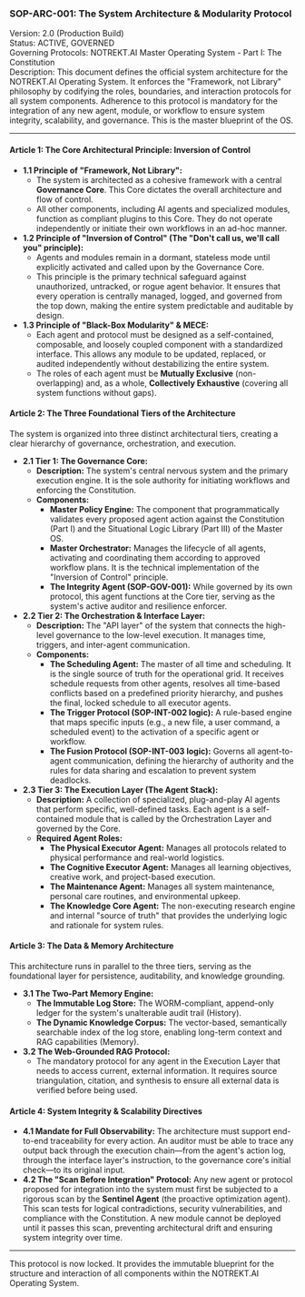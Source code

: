 

### **SOP-ARC-001: The System Architecture & Modularity Protocol**

Version: 2.0 (Production Build)  
Status: ACTIVE, GOVERNED  
Governing Protocols: NOTREKT.AI Master Operating System \- Part I: The Constitution  
Description: This document defines the official system architecture for the NOTREKT.AI Operating System. It enforces the "Framework, not Library" philosophy by codifying the roles, boundaries, and interaction protocols for all system components. Adherence to this protocol is mandatory for the integration of any new agent, module, or workflow to ensure system integrity, scalability, and governance. This is the master blueprint of the OS.

---

#### **Article 1: The Core Architectural Principle: Inversion of Control**

* **1.1 Principle of "Framework, Not Library":**  
  * The system is architected as a cohesive framework with a central **Governance Core**. This Core dictates the overall architecture and flow of control.  
  * All other components, including AI agents and specialized modules, function as compliant plugins to this Core. They do not operate independently or initiate their own workflows in an ad-hoc manner.  
* **1.2 Principle of "Inversion of Control" (The "Don't call us, we'll call you" principle):**  
  * Agents and modules remain in a dormant, stateless mode until explicitly activated and called upon by the Governance Core.  
  * This principle is the primary technical safeguard against unauthorized, untracked, or rogue agent behavior. It ensures that every operation is centrally managed, logged, and governed from the top down, making the entire system predictable and auditable by design.  
* **1.3 Principle of "Black-Box Modularity" & MECE:**  
  * Each agent and protocol must be designed as a self-contained, composable, and loosely coupled component with a standardized interface. This allows any module to be updated, replaced, or audited independently without destabilizing the entire system.  
  * The roles of each agent must be **Mutually Exclusive** (non-overlapping) and, as a whole, **Collectively Exhaustive** (covering all system functions without gaps).

#### **Article 2: The Three Foundational Tiers of the Architecture**

The system is organized into three distinct architectural tiers, creating a clear hierarchy of governance, orchestration, and execution.

* **2.1 Tier 1: The Governance Core:**  
  * **Description:** The system's central nervous system and the primary execution engine. It is the sole authority for initiating workflows and enforcing the Constitution.  
  * **Components:**  
    * **Master Policy Engine:** The component that programmatically validates every proposed agent action against the Constitution (Part I) and the Situational Logic Library (Part III) of the Master OS.  
    * **Master Orchestrator:** Manages the lifecycle of all agents, activating and coordinating them according to approved workflow plans. It is the technical implementation of the "Inversion of Control" principle.  
    * **The Integrity Agent (SOP-GOV-001):** While governed by its own protocol, this agent functions at the Core tier, serving as the system's active auditor and resilience enforcer.  
* **2.2 Tier 2: The Orchestration & Interface Layer:**  
  * **Description:** The "API layer" of the system that connects the high-level governance to the low-level execution. It manages time, triggers, and inter-agent communication.  
  * **Components:**  
    * **The Scheduling Agent:** The master of all time and scheduling. It is the single source of truth for the operational grid. It receives schedule requests from other agents, resolves all time-based conflicts based on a predefined priority hierarchy, and pushes the final, locked schedule to all executor agents.  
    * **The Trigger Protocol (SOP-INT-002 logic):** A rule-based engine that maps specific inputs (e.g., a new file, a user command, a scheduled event) to the activation of a specific agent or workflow.  
    * **The Fusion Protocol (SOP-INT-003 logic):** Governs all agent-to-agent communication, defining the hierarchy of authority and the rules for data sharing and escalation to prevent system deadlocks.  
* **2.3 Tier 3: The Execution Layer (The Agent Stack):**  
  * **Description:** A collection of specialized, plug-and-play AI agents that perform specific, well-defined tasks. Each agent is a self-contained module that is called by the Orchestration Layer and governed by the Core.  
  * **Required Agent Roles:**  
    * **The Physical Executor Agent:** Manages all protocols related to physical performance and real-world logistics.  
    * **The Cognitive Executor Agent:** Manages all learning objectives, creative work, and project-based execution.  
    * **The Maintenance Agent:** Manages all system maintenance, personal care routines, and environmental upkeep.  
    * **The Knowledge Core Agent:** The non-executing research engine and internal "source of truth" that provides the underlying logic and rationale for system rules.

#### **Article 3: The Data & Memory Architecture**

This architecture runs in parallel to the three tiers, serving as the foundational layer for persistence, auditability, and knowledge grounding.

* **3.1 The Two-Part Memory Engine:**  
  * **The Immutable Log Store:** The WORM-compliant, append-only ledger for the system's unalterable audit trail (History).  
  * **The Dynamic Knowledge Corpus:** The vector-based, semantically searchable index of the log store, enabling long-term context and RAG capabilities (Memory).  
* **3.2 The Web-Grounded RAG Protocol:**  
  * The mandatory protocol for any agent in the Execution Layer that needs to access current, external information. It requires source triangulation, citation, and synthesis to ensure all external data is verified before being used.

#### **Article 4: System Integrity & Scalability Directives**

* **4.1 Mandate for Full Observability:** The architecture must support end-to-end traceability for every action. An auditor must be able to trace any output back through the execution chain—from the agent's action log, through the interface layer's instruction, to the governance core's initial check—to its original input.  
* **4.2 The "Scan Before Integration" Protocol:** Any new agent or protocol proposed for integration into the system must first be subjected to a rigorous scan by the **Sentinel Agent** (the proactive optimization agent). This scan tests for logical contradictions, security vulnerabilities, and compliance with the Constitution. A new module cannot be deployed until it passes this scan, preventing architectural drift and ensuring system integrity over time.

---

This protocol is now locked. It provides the immutable blueprint for the structure and interaction of all components within the NOTREKT.AI Operating System.